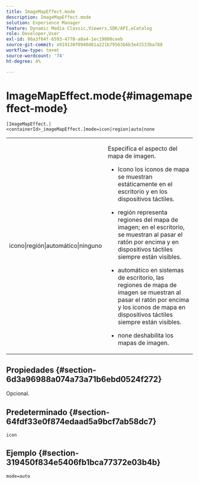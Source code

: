 ```yaml
---
title: ImageMapEffect.mode
description: ImageMapEffect.mode
solution: Experience Manager
feature: Dynamic Media Classic,Viewers,SDK/API,eCatalog
role: Developer,User
exl-id: 86a3f04f-6593-4778-a8a4-1ec19800ceeb
source-git-commit: a919130f0940d81a221b79563b6b3e41533ba788
workflow-type: tm+mt
source-wordcount: '74'
ht-degree: 4%

---
```


# ImageMapEffect.mode{#imagemapeffect-mode}

`[ImageMapEffect.|<containerId>_imageMapEffect.]mode=icon|region|auto|none`

<table id="table_4A3D7D66D76A403199303155318D0DE1"> 
 <tbody> 
  <tr> 
   <td colname="col1"> <p> <span class="codeph"> icono|región|automático|ninguno </span> </p> </td> 
   <td colname="col2"> <p>Especifica el aspecto del mapa de imagen. </p> <p> 
     <ul id="ul_DDA49C152718486E853213E6FC2182B2"> 
      <li id="li_18F86AB4D2F544319CCDF7BE376ABA53"> <p> Icono <span class="codeph"> </span> los iconos de mapa se muestran estáticamente en el escritorio y en los dispositivos táctiles. </p> </li> 
      <li id="li_F8832681CDD6456E9147A37C99BAFFED"> <p> <span class="codeph"> región </span> representa regiones del mapa de imagen; en el escritorio, se muestran al pasar el ratón por encima y en dispositivos táctiles siempre están visibles. </p> </li> 
      <li id="li_9F7DD686E8104AEB944505363F433C0F"> <p> <span class="codeph"> </span> automático en sistemas de escritorio, las regiones de mapa de imagen se muestran al pasar el ratón por encima y los iconos de mapa en dispositivos táctiles siempre están visibles. </p> </li> 
      <li id="li_7CB644F3A029480293B46F44FF8D03B6"> <p> <span class="codeph"> none </span> deshabilita los mapas de imagen. </p> </li> 
     </ul> </p> </td> 
  </tr> 
 </tbody> 
</table>

## Propiedades {#section-6d3a96988a074a73a71b6ebd0524f272}

Opcional.

## Predeterminado {#section-64fdf33e0f874edaad5a9bcf7ab58dc7}

`icon`

## Ejemplo {#section-319450f834e5406fb1bca77372e03b4b}

`mode=auto`
